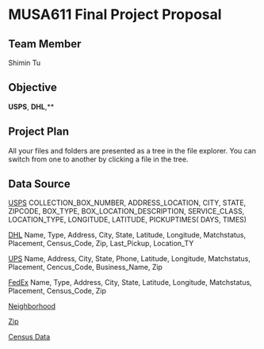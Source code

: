 # MUSA611 Final Project Proposal


## Team Member

Shimin Tu

## Objective

**USPS**, **DHL**,**
## Project Plan

All your files and folders are presented as a tree in the file explorer. You can switch from one to another by clicking a file in the tree.

## Data Source

[USPS](https://postalpro.usps.com/gis/json_psv_files) 
COLLECTION_BOX_NUMBER, ADDRESS_LOCATION, CITY, STATE, ZIPCODE, BOX_TYPE, BOX_LOCATION_DESCRIPTION, SERVICE_CLASS, LOCATION_TYPE, LONGITUDE, LATITUDE, PICKUPTIMES( DAYS, TIMES)

[DHL](https://hifld-geoplatform.opendata.arcgis.com/datasets/geoplatform::dhl-facilities/explore?location=38.795628%2C-113.596928%2C4.00)
Name, Type, Address, City, State, Latitude, Longitude, Matchstatus, Placement, Census_Code, Zip, Last_Pickup, Location_TY

[UPS](https://hifld-geoplatform.opendata.arcgis.com/datasets/ups-facilities/explore?location=46.045091%2C61.547472%2C3.58)
Name, Address, City, State, Phone, Latitude, Longitude, Matchstatus, Placement, Cencus_Code, Business_Name, Zip

[FedEx](https://hifld-geoplatform.opendata.arcgis.com/datasets/fedex-facilities/explore?location=40.046251%2C-113.396056%2C4.00)
Name, Type, Address, City, State, Latitude, Longitude, Matchstatus, Placement, Census_Code, Zip

[Neighborhood]()

[Zip]()

[Census Data]()
